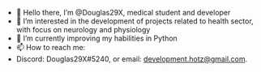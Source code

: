 - 👋 Hello there, I’m @Douglas29X, medical student and developer
- 👀 I’m interested in the development of projects related to health sector, with focus on neurology and physiology
- 🌱 I’m currently improving my habilities in Python
- 📫 How to reach me: 
- Discord: Douglas29X#5240, or email: development.hotz@gmail.com.

<!---
Douglas29X/Douglas29X is a ✨ special ✨ repository because its `README.md` (this file) appears on your GitHub profile.
You can click the Preview link to take a look at your changes.
--->
